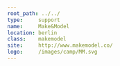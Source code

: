 ```yaml
---
root_path: ../../
type:     support
name:     Make&Model
location: berlin
class:    makemodel
site:     http://www.makemodel.co/
logo:     /images/camp/MM.svg
---
```

